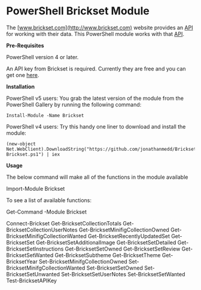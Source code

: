 # PowerShell Brickset Module

The [www.brickset.com](http://www.brickset.com) website provides an [API](http://brickset.com/tools/webservices/v2) for working with their data. This PowerShell module works with that [API](http://brickset.com/tools/webservices/v2).

**Pre-Requisites**

PowerShell version 4 or later.

An API key from Brickset is required. Currently they are free and you can get one [here](http://brickset.com/tools/webservices/requestkey).


**Installation**


PowerShell v5 users: You grab the latest version of the module from the PowerShell Gallery by running the following command:

```
Install-Module -Name Brickset
```

PowerShell v4 users: Try this handy one liner to download and install the module:

```
(new-object Net.WebClient).DownloadString("https://github.com/jonathanmedd/BricksetModule/blob/master/Get-Brickset.ps1") | iex
```

**Usage**

The below command will make all of the functions in the module available

Import-Module Brickset

To see a list of available functions:

Get-Command -Module Brickset

Connect-Brickset
Get-BricksetCollectionTotals
Get-BricksetCollectionUserNotes
Get-BricksetMinifigCollectionOwned
Get-BricksetMinifigCollectionWanted
Get-BricksetRecentlyUpdatedSet
Get-BricksetSet
Get-BricksetSetAdditionalImage
Get-BricksetSetDetailed
Get-BricksetSetInstructions
Get-BricksetSetOwned
Get-BricksetSetReview
Get-BricksetSetWanted
Get-BricksetSubtheme
Get-BricksetTheme
Get-BricksetYear
Set-BricksetMinifgCollectionOwned
Set-BricksetMinifgCollectionWanted
Set-BricksetSetOwned
Set-BricksetSetUnwanted
Set-BricksetSetUserNotes
Set-BricksetSetWanted
Test-BricksetAPIKey
